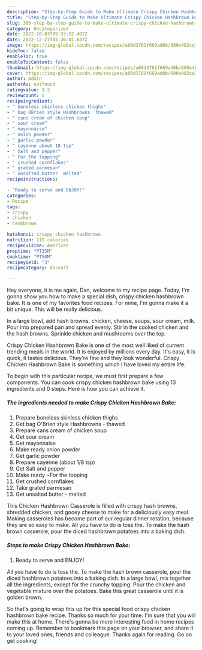 ```yaml
---
description: "Step-by-Step Guide to Make Ultimate Crispy Chicken Hashbrown Bake"
title: "Step-by-Step Guide to Make Ultimate Crispy Chicken Hashbrown Bake"
slug: 300-step-by-step-guide-to-make-ultimate-crispy-chicken-hashbrown-bake
category: Uncategorized
date: 2022-10-03T09:33:52.402Z
date: 2022-12-27T05:36:41.037Z
image: https://img-global.cpcdn.com/recipes/a08d3761f669ad0b/680x482cq70/crispy-chicken-hashbrown-bake-recipe-main-photo.jpg
hideToc: false
enableToc: true
enableTocContent: false
thumbnail: https://img-global.cpcdn.com/recipes/a08d3761f669ad0b/680x482cq70/crispy-chicken-hashbrown-bake-recipe-main-photo.jpg
cover: https://img-global.cpcdn.com/recipes/a08d3761f669ad0b/680x482cq70/crispy-chicken-hashbrown-bake-recipe-main-photo.jpg
author: Admin
authorAv: notfound
ratingvalue: 3.2
reviewcount: 5
recipeingredient:
- " boneless skinless chicken thighs"
- " bag OBrien style Hashbrowns  thawed"
- " cans cream of chicken soup"
- " sour cream"
- " mayonnaise"
- " onion powder"
- " garlic powder"
- " cayenne about 18 tsp"
- " Salt and pepper"
- " For the topping"
- " crushed cornflakes"
- " grated parmesan"
- " unsalted butter  melted"
recipeinstructions:

- "Ready to serve and ENJOY!"
categories:
- Recipe
tags:
- crispy
- chicken
- hashbrown

katakunci: crispy chicken hashbrown 
nutrition: 215 calories
recipecuisine: American
preptime: "PT35M"
cooktime: "PT50M"
recipeyield: "3"
recipecategory: Dessert

---
```



Hey everyone, it is me again, Dan, welcome to my recipe page. Today, I'm gonna show you how to make a special dish, crispy chicken hashbrown bake. It is one of my favorites food recipes. For mine, I'm gonna make it a bit unique. This will be really delicious.

In a large bowl, add hash browns, chicken, cheese, soups, sour cream, milk. Pour into prepared pan and spread evenly. Stir in the cooked chicken and the hash browns. Sprinkle chicken and mushrooms over the top.

Crispy Chicken Hashbrown Bake is one of the most well liked of current trending meals in the world. It is enjoyed by millions every day. It's easy, it is quick, it tastes delicious. They're fine and they look wonderful. Crispy Chicken Hashbrown Bake is something which I have loved my entire life.


To begin with this particular recipe, we must first prepare a few components. You can cook crispy chicken hashbrown bake using 13 ingredients and 0 steps. Here is how you can achieve it.

<!--inarticleads1-->

##### The ingredients needed to make Crispy Chicken Hashbrown Bake:

1. Prepare  boneless skinless chicken thighs
1. Get  bag O&#39;Brien style Hashbrowns - thawed
1. Prepare  cans cream of chicken soup
1. Get  sour cream
1. Get  mayonnaise
1. Make ready  onion powder
1. Get  garlic powder
1. Prepare  cayenne (about 1/8 tsp)
1. Get  Salt and pepper
1. Make ready  ~For the topping
1. Get  crushed cornflakes
1. Take  grated parmesan
1. Get  unsalted butter - melted


This Chicken Hashbrown Casserole is filled with crispy hash browns, shredded chicken, and gooey cheese to make for a deliciously easy meal. Making casseroles has become part of our regular dinner rotation, because they are so easy to make. All you have to do is toss the. To make the hash brown casserole, pour the diced hashbrown potatoes into a baking dish. 

<!--inarticleads2-->

##### Steps to make Crispy Chicken Hashbrown Bake:


1. Ready to serve and ENJOY!

All you have to do is toss the. To make the hash brown casserole, pour the diced hashbrown potatoes into a baking dish. In a large bowl, mix together all the ingredients, except for the crunchy topping. Pour the chicken and vegetable mixture over the potatoes. Bake this great casserole until it is golden brown. 

So that's going to wrap this up for this special food crispy chicken hashbrown bake recipe. Thanks so much for your time. I'm sure that you will make this at home. There's gonna be more interesting food in home recipes coming up. Remember to bookmark this page on your browser, and share it to your loved ones, friends and colleague. Thanks again for reading. Go on get cooking!
